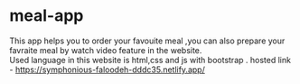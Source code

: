 # meal-app
This app helps you to order your favouite meal ,you can also prepare your favraite meal by watch video feature in the website.  
Used language in this website is html,css and js with bootstrap . hosted link - https://symphonious-faloodeh-dddc35.netlify.app/
